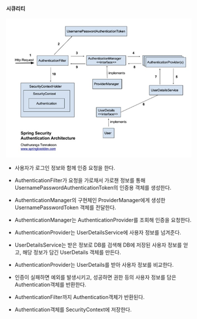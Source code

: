 #### 시큐리티

<img src="https://raw.githubusercontent.com/pansakr/TIL/refs/heads/main/%EC%9D%B4%EB%AF%B8%EC%A7%80/Spring/Security/%EC%8B%9C%ED%81%90%EB%A6%AC%ED%8B%B0%20%EC%95%84%ED%82%A4%ED%85%8D%EC%B3%90.jpg" alt="시큐리티 아키텍쳐">

* 사용자가 로그인 정보와 함께 인증 요청을 한다.

* AuthenticationFilter가 요청을 가로채서 가로챈 정보를 통해 UsernamePasswordAuthenticationToken의 인증용 객체를 생성한다.

* AuthenticationManager의 구현체인 ProviderManager에게 생성한 UsernamePasswordToken 객체를 전달한다.

* AuthenticationManager는 AuthenticationProvider를 조회해 인증을 요청한다.

* AuthenticationProvider는 UserDetailsService에 사용자 정보를 넘겨준다.

* UserDetailsService는 받은 정보로 DB를 검색해 DB에 저장된 사용자 정보를 얻고, 해당 정보가 담긴 UserDetails 객체를 만든다. 

* AuthenticationProvider는 UserDetails를 받아 사용자 정보를 비교한다.

* 인증이 실패하면 예외를 발생시키고, 성공하면 권한 등의 사용자 정보를 담은 Authentication객체를 반환한다.

* AuthenticationFilter까지 Authentication객체가 반환된다.

* Authentication객체를 SecurityContext에 저장한다.

